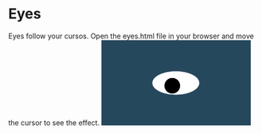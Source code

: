 # Eyes
Eyes follow your cursos. Open the eyes.html file in your browser and move the cursor to see the effect.
<img src= "oneeye.png" width='300'/>
